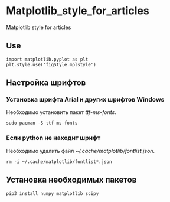# Matplotlib_style_for_articles
Matplotlib style for articles
## Use

```shell
import matplotlib.pyplot as plt
plt.style.use('figStyle.mplstyle')
```
## Настройка шрифтов

### Установка шрифта Arial и других шрифтов Windows

Необходимо установить пакет *ttf-ms-fonts*.

```shell
sudo pacman -S ttf-ms-fonts
```

### Если python не находит шрифт

Необходимо удалить файл *~/.cache/matplotlib/fontlist.json*.

```shell
rm -i ~/.cache/matplotlib/fontlist*.json
```

## Установка необходимых пакетов

```shell
pip3 install numpy matplotlib scipy
```

